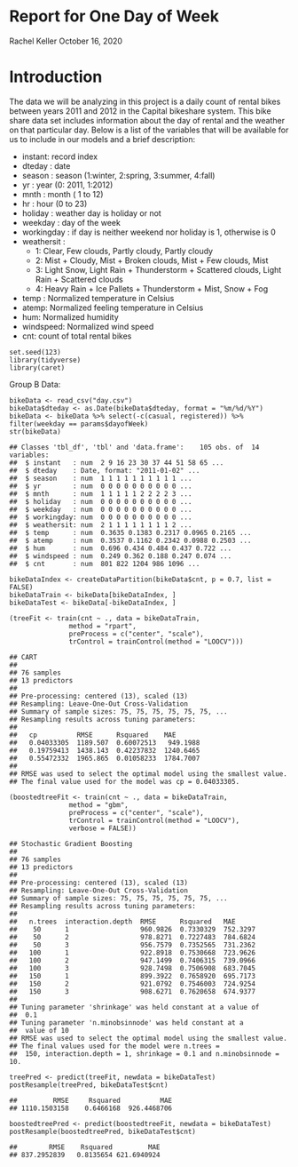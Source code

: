 Report for One Day of Week
================
Rachel Keller
October 16, 2020

Introduction
============

The data we will be analyzing in this project is a daily count of rental
bikes between years 2011 and 2012 in the Capital bikeshare system. This
bike share data set includes information about the day of rental and the
weather on that particular day. Below is a list of the variables that
will be available for us to include in our models and a brief
description:

-   instant: record index
-   dteday : date
-   season : season (1:winter, 2:spring, 3:summer, 4:fall)
-   yr : year (0: 2011, 1:2012)
-   mnth : month ( 1 to 12)
-   hr : hour (0 to 23)
-   holiday : weather day is holiday or not
-   weekday : day of the week
-   workingday : if day is neither weekend nor holiday is 1, otherwise
    is 0
-   weathersit :
    -   1: Clear, Few clouds, Partly cloudy, Partly cloudy
    -   2: Mist + Cloudy, Mist + Broken clouds, Mist + Few clouds, Mist
    -   3: Light Snow, Light Rain + Thunderstorm + Scattered clouds,
        Light Rain + Scattered clouds
    -   4: Heavy Rain + Ice Pallets + Thunderstorm + Mist, Snow + Fog
-   temp : Normalized temperature in Celsius
-   atemp: Normalized feeling temperature in Celsius
-   hum: Normalized humidity
-   windspeed: Normalized wind speed
-   cnt: count of total rental bikes

<!-- -->

    set.seed(123)
    library(tidyverse)
    library(caret)

Group B Data:

    bikeData <- read_csv("day.csv")
    bikeData$dteday <- as.Date(bikeData$dteday, format = "%m/%d/%Y")
    bikeData <- bikeData %>% select(-c(casual, registered)) %>% filter(weekday == params$dayofWeek)
    str(bikeData)

    ## Classes 'tbl_df', 'tbl' and 'data.frame':    105 obs. of  14 variables:
    ##  $ instant   : num  2 9 16 23 30 37 44 51 58 65 ...
    ##  $ dteday    : Date, format: "2011-01-02" ...
    ##  $ season    : num  1 1 1 1 1 1 1 1 1 1 ...
    ##  $ yr        : num  0 0 0 0 0 0 0 0 0 0 ...
    ##  $ mnth      : num  1 1 1 1 1 2 2 2 2 3 ...
    ##  $ holiday   : num  0 0 0 0 0 0 0 0 0 0 ...
    ##  $ weekday   : num  0 0 0 0 0 0 0 0 0 0 ...
    ##  $ workingday: num  0 0 0 0 0 0 0 0 0 0 ...
    ##  $ weathersit: num  2 1 1 1 1 1 1 1 1 2 ...
    ##  $ temp      : num  0.3635 0.1383 0.2317 0.0965 0.2165 ...
    ##  $ atemp     : num  0.3537 0.1162 0.2342 0.0988 0.2503 ...
    ##  $ hum       : num  0.696 0.434 0.484 0.437 0.722 ...
    ##  $ windspeed : num  0.249 0.362 0.188 0.247 0.074 ...
    ##  $ cnt       : num  801 822 1204 986 1096 ...

    bikeDataIndex <- createDataPartition(bikeData$cnt, p = 0.7, list = FALSE)
    bikeDataTrain <- bikeData[bikeDataIndex, ]
    bikeDataTest <- bikeData[-bikeDataIndex, ]

    (treeFit <- train(cnt ~ ., data = bikeDataTrain,
                   method = "rpart",
                   preProcess = c("center", "scale"),
                   trControl = trainControl(method = "LOOCV")))

    ## CART 
    ## 
    ## 76 samples
    ## 13 predictors
    ## 
    ## Pre-processing: centered (13), scaled (13) 
    ## Resampling: Leave-One-Out Cross-Validation 
    ## Summary of sample sizes: 75, 75, 75, 75, 75, 75, ... 
    ## Resampling results across tuning parameters:
    ## 
    ##   cp          RMSE      Rsquared    MAE      
    ##   0.04033305  1189.507  0.60072513   949.1988
    ##   0.19759413  1438.143  0.42237832  1240.6465
    ##   0.55472332  1965.865  0.01058233  1784.7007
    ## 
    ## RMSE was used to select the optimal model using the smallest value.
    ## The final value used for the model was cp = 0.04033305.

    (boostedtreeFit <- train(cnt ~ ., data = bikeDataTrain,
                   method = "gbm",
                   preProcess = c("center", "scale"),
                   trControl = trainControl(method = "LOOCV"),
                   verbose = FALSE))

    ## Stochastic Gradient Boosting 
    ## 
    ## 76 samples
    ## 13 predictors
    ## 
    ## Pre-processing: centered (13), scaled (13) 
    ## Resampling: Leave-One-Out Cross-Validation 
    ## Summary of sample sizes: 75, 75, 75, 75, 75, 75, ... 
    ## Resampling results across tuning parameters:
    ## 
    ##   n.trees  interaction.depth  RMSE      Rsquared   MAE     
    ##    50      1                  960.9826  0.7330329  752.3297
    ##    50      2                  978.8271  0.7227483  784.6824
    ##    50      3                  956.7579  0.7352565  731.2362
    ##   100      1                  922.8918  0.7530668  723.9626
    ##   100      2                  947.1499  0.7406315  739.0966
    ##   100      3                  928.7498  0.7506908  683.7045
    ##   150      1                  899.3922  0.7658920  695.7173
    ##   150      2                  921.0792  0.7546003  724.9254
    ##   150      3                  908.6271  0.7620658  674.9377
    ## 
    ## Tuning parameter 'shrinkage' was held constant at a value of
    ##  0.1
    ## Tuning parameter 'n.minobsinnode' was held constant at a
    ##  value of 10
    ## RMSE was used to select the optimal model using the smallest value.
    ## The final values used for the model were n.trees =
    ##  150, interaction.depth = 1, shrinkage = 0.1 and n.minobsinnode = 10.

    treePred <- predict(treeFit, newdata = bikeDataTest)
    postResample(treePred, bikeDataTest$cnt)

    ##         RMSE     Rsquared          MAE 
    ## 1110.1503158    0.6466168  926.4468706

    boostedtreePred <- predict(boostedtreeFit, newdata = bikeDataTest)
    postResample(boostedtreePred, bikeDataTest$cnt)

    ##        RMSE    Rsquared         MAE 
    ## 837.2952839   0.8135654 621.6940924

